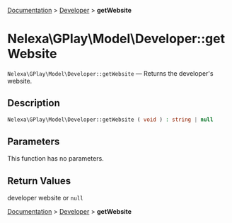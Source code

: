 [Documentation](../../README.md) > [Developer](README.md) > **getWebsite**

# Nelexa\GPlay\Model\Developer::getWebsite
`Nelexa\GPlay\Model\Developer::getWebsite` — Returns the developer's website.

## Description
```php
Nelexa\GPlay\Model\Developer::getWebsite ( void ) : string | null
```

## Parameters
This function has no parameters.

## Return Values
developer website or `null`

[Documentation](../../README.md) > [Developer](README.md) > **getWebsite**
